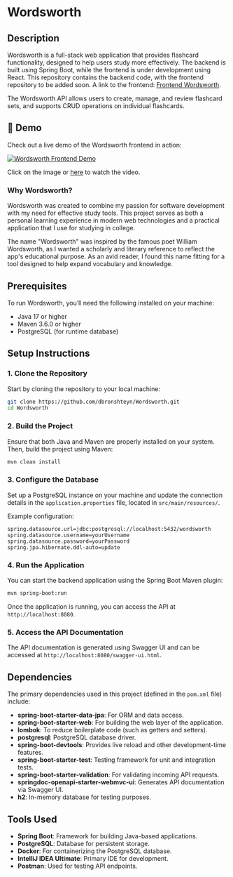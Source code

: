 # Wordsworth

## Description
Wordsworth is a full-stack web application that provides flashcard functionality, designed to help users study more effectively. The backend is built using Spring Boot, while the frontend is under development using React. This repository contains the backend code, with the frontend repository to be added soon. A link to the frontend: [Frontend Wordsworth](https://github.com/dbronshteyn/frontend-wordsworth).

The Wordsworth API allows users to create, manage, and review flashcard sets, and supports CRUD operations on individual flashcards.

## 🎥 Demo

Check out a live demo of the Wordsworth frontend in action:

[![Wordsworth Frontend Demo](https://img.youtube.com/vi/X6R_3I3cwxo/0.jpg)](https://youtu.be/X6R_3I3cwxo)

Click on the image or [here](https://youtu.be/X6R_3I3cwxo) to watch the video.

### Why Wordsworth?
Wordsworth was created to combine my passion for software development with my need for effective study tools. This project serves as both a personal learning experience in modern web technologies and a practical application that I use for studying in college. 

The name "Wordsworth" was inspired by the famous poet William Wordsworth, as I wanted a scholarly and literary reference to reflect the app's educational purpose. As an avid reader, I found this name fitting for a tool designed to help expand vocabulary and knowledge.

## Prerequisites
To run Wordsworth, you’ll need the following installed on your machine:
- Java 17 or higher
- Maven 3.6.0 or higher
- PostgreSQL (for runtime database)

## Setup Instructions

### 1. Clone the Repository
Start by cloning the repository to your local machine:
```sh
git clone https://github.com/dbronshteyn/Wordsworth.git
cd Wordsworth
```

### 2. Build the Project
Ensure that both Java and Maven are properly installed on your system. Then, build the project using Maven:
```sh
mvn clean install
```

### 3. Configure the Database
Set up a PostgreSQL instance on your machine and update the connection details in the `application.properties` file, located in `src/main/resources/`.

Example configuration:
```properties
spring.datasource.url=jdbc:postgresql://localhost:5432/wordsworth
spring.datasource.username=yourUsername
spring.datasource.password=yourPassword
spring.jpa.hibernate.ddl-auto=update
```

### 4. Run the Application
You can start the backend application using the Spring Boot Maven plugin:
```sh
mvn spring-boot:run
```

Once the application is running, you can access the API at `http://localhost:8080`.

### 5. Access the API Documentation
The API documentation is generated using Swagger UI and can be accessed at `http://localhost:8080/swagger-ui.html`.

## Dependencies
The primary dependencies used in this project (defined in the `pom.xml` file) include:
- **spring-boot-starter-data-jpa**: For ORM and data access.
- **spring-boot-starter-web**: For building the web layer of the application.
- **lombok**: To reduce boilerplate code (such as getters and setters).
- **postgresql**: PostgreSQL database driver.
- **spring-boot-devtools**: Provides live reload and other development-time features.
- **spring-boot-starter-test**: Testing framework for unit and integration tests.
- **spring-boot-starter-validation**: For validating incoming API requests.
- **springdoc-openapi-starter-webmvc-ui**: Generates API documentation via Swagger UI.
- **h2**: In-memory database for testing purposes.

## Tools Used
- **Spring Boot**: Framework for building Java-based applications.
- **PostgreSQL**: Database for persistent storage.
- **Docker**: For containerizing the PostgreSQL database.
- **IntelliJ IDEA Ultimate**: Primary IDE for development.
- **Postman**: Used for testing API endpoints.
